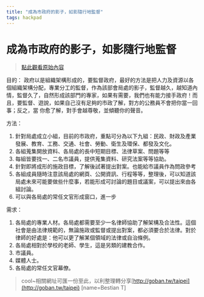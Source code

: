 ```yaml
---
title: "成為市政府的影子，如影隨行地監督"
tags: hackpad
---
```


# 成為市政府的影子，如影隨行地監督

> [點此觀看原始內容](https://g0v.hackpad.tw/39pf0Milpkz)


目的：
政府以是組織架構形成的，要監督政府，最好的方法是把人力及資源以各個組織架構分配，專業分工的監督，作為該部會局處的影子，監督越久，越知道內情，監督久了，自然形成該部門的專家，如果有需要，我們也有能力接手政府！而且，要監督、遊說，如果自己沒有足夠的市政了解，對方的公務員不會把你當一回事；反之，當
你愈了解，對手會越尊敬，並傾聽你的聲音。

方法：
1.  針對局處成立小組，目前的市政府，重點可分為以下九組：民政、財政及產業發展、教育、工務、交通、社會、勞動、衛生及環保、都發及文化。
2.  各組蒐集開放資料、各局處的長中短期目標、法律草案、問題等等
3.  每組皆要找一、二名市議員，提供蒐集資料、研究法案等等協助。
4.  針對即將成形的施政目標，了解後試著提出對案。也能給市議員作為問政參考
5.  各組成員隨時注意該局處的網頁、公開資訊、行程等等，整理後，可以知道該局處未來可能要做些什麼事，若能形成可討論的題目或議案，可以提出來由各組討論。
6.  可以與各局處的常任文官形成窗口，進一步

需求：
1.  各局處的專業人材。各局處都需要至少一名律師協助了解架構及合法性。這個社會是由法律規範的，無論施政或監督或提出對案，都必須要合於法律。對於律師的好處是：他可以更了解某個領域的法律或自治條例。
2.  各局處相對於學校的老師、學生，這是另類的建教合作。
3.  市議員。
4.  媒體人士。
5.  各局處的常任文官幕僚。

> cool~相關網址可匯一份至此，以利整理轉分享[http://goban.tw/taipei](http://goban.tw/taipei)
> [name=Bestian T]



